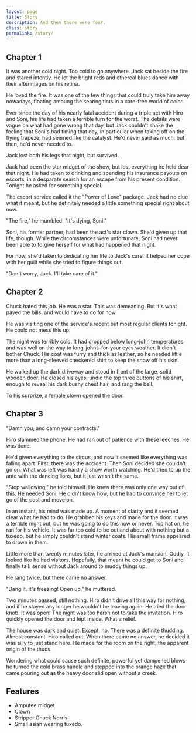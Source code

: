 ```yaml
---
layout: page
title: Story
description: And then there were four.
class: story
permalink: /story/
---
```


## Chapter 1

It was another cold night.  Too cold to go anywhere.  Jack sat beside the fire and stared intently.
He let the bright reds and ethereal blues dance with their afterimages on his retina.

He loved the fire.  It was one of the few things that could truly take him away nowadays,
floating amoung the searing tints in a care-free world of color.

Ever since the day of his nearly fatal accident during a triple act with Hiro and Soni,
his life had taken a terrible turn for the worst.
The details were vague on what had gone wrong that day, but Jack couldn't shake the feeling that
Soni's bad timing that day, in particular when taking off on the flying trapeze, had seemed like
the catalyst.  He'd never said as much, but then, he'd never needed to.

Jack lost both his legs that night, but survived.

Jack had been the star midget of the show, but lost everything he held dear that night.
He had taken to drinking and spending his insurance payouts on escorts, in a desparate search for
an escape from his present condition.  Tonight he asked for something special.

The escort service called it the "Power of Love" package.
Jack had no clue what it meant, but he definitely needed a little something special right about now.

"The fire," he mumbled.  "It's dying, Soni."

Soni, his former partner, had been the act's star clown.  She'd given up that life, though.
While the circomstances were unfortunate, Soni had never been able to forgive herself for what
had happened that night.

For now, she'd taken to dedicating her life to Jack's care.  It helped her cope with her guilt
while she tried to figure things out.

"Don't worry, Jack.  I'll take care of it."

## Chapter 2

Chuck hated this job.  He was a star.  This was demeaning.  But it's what payed the bills, and would have to do for now.

He was visiting one of the service's recent but most regular clients tonight.  He could not mess this up.

The night was terribly cold.  It had dropped below long-john temperatures and was well on the way
to long-johns-for-your eyes weather.  It didn't bother Chuck.  His coat was furry and thick as leather,
so he needed little more than a long-sleeved checkered shirt to keep the snow off his skin.

He walked up the dark driveway and stood in front of the large, solid wooden door.
He closed his eyes, undid the top three buttons of his shirt, enough to reveal his dark bushy chest hair, and rang the bell.

To his surprize, a female clown opened the door.

## Chapter 3

"Damn you, and damn your contracts."

Hiro slammed the phone.  He had ran out of patience with these leeches.  He was done.

He'd given everything to the circus, and now it seemed like everything was falling apart.
First, there was the accident.  Then Soni decided she couldn't go on.  What was left was hardly a show worth watching.
He'd tried to up the ante with the dancing lions, but it just wasn't the same.

"Stop wallowing," he told himself.  He knew there was only one way out of this.  He needed Soni.
He didn't know how, but he had to convince her to let go of the past and move on.

In an instant, his mind was made up.  A moment of clarity and it seemed clear what he had to do.
He grabbed his keys and made for the door.  It was a terrible night out, but he was going to do this now or never.
Top hat on, he ran for his vehicle.  It was far too cold to be out and about with nothing but a tuxedo,
but he simply couldn't stand winter coats.  His small frame appeared to drown in them.

Little more than twenty minutes later, he arrived at Jack's mansion.  Oddly, it looked like he had visitors.
Hopefully, that meant he could get to Soni and finally talk sense without Jack around to muddy things up.

He rang twice, but there came no answer.

"Dang it, it's freezing!  Open up," he muttered.

Two minutes passed, still nothing.  Hiro didn't drive all this way for nothing, and if he stayed any longer
he wouldn't be leaving again.  He tried the door knob.  It was open!
The night was too harsh not to take the invitation.  Hiro quickly opened the door and lept inside.  What a relief.

The house was dark and quiet.  Except, no.  There was a definite thudding.  Almost constant.
Hiro called out.  When there came no answer, he decided it was silly to just stand here.
He made for the room on the right, the apparent origin of the thuds.

Wondering what could cause such definite, powerful yet dampened blows he turned the cold brass handle and stepped
into the orange haze that came pouring out as the heavy door slid open without a creek.

## Features

- Amputee midget
- Clown
- Stripper Chuck Norris
- Small asian wearing tuxedo.
